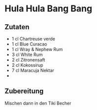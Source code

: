 # Hula Hula Bang Bang

## Zutaten

- 1 cl Chartreuse verde
- 1 cl Blue Curacao
- 1 cl Wray & Nephew Rum
- 3 cl White Rum
- 2 cl Zitronensaft
- 2 cl Kokossirup
- 7 cl Maracuja Nektar  
- 

## Zubereitung

Mischen dann in den Tiki Becher
